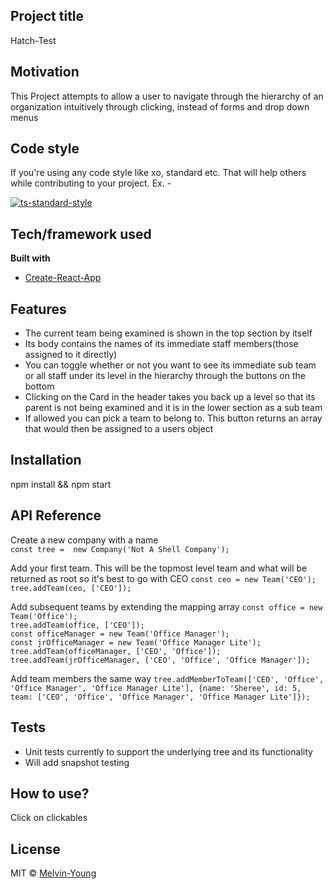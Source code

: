 ## Project title
Hatch-Test

## Motivation
This Project attempts to allow a user to navigate through the hierarchy of an organization intuitively through clicking, instead of forms and drop down menus

## Code style
If you're using any code style like xo, standard etc. That will help others while contributing to your project. Ex. -

[![ts-standard-style](https://img.shields.io/badge/code%20style-standard-brightgreen.svg?style=flat)](https://github.com/feross/standard)
 
## Tech/framework used
<b>Built with</b>
- [Create-React-App](https://github.com/facebook/create-react-app)

## Features
* The current team being examined is shown in the top section by itself
* Its body contains the names of its immediate staff members(those assigned to it directly)
* You can toggle whether or not you want to see its immediate sub team or all staff under its level in the hierarchy through the buttons on the bottom
* Clicking on the Card in the header takes you back up a level so that its parent is not being examined and it is in the lower section as a sub team
* If allowed you can pick a team to belong to. This button returns an array that would then be assigned to a users object 

## Installation
npm install && npm start

## API Reference
Create a new company with a name  
  `const tree =  new Company('Not A Shell Company');`  

Add your first team. This will be the topmost level team and what will be returned as root so it's best to go with CEO
  `const ceo = new Team('CEO');`  
  `tree.addTeam(ceo, ['CEO']);`  

Add subsequent teams by extending the mapping array
  `const office = new Team('Office');`  
  `tree.addTeam(office, ['CEO']);`  
  `const officeManager = new Team('Office Manager');`  
  `const jrOfficeManager = new Team('Office Manager Lite');`  
  `tree.addTeam(officeManager, ['CEO', 'Office']);`  
  `tree.addTeam(jrOfficeManager, ['CEO', 'Office', 'Office Manager']);`  

Add team members the same way
  `tree.addMemberToTeam(['CEO', 'Office', 'Office Manager', 'Office Manager Lite'], {name: 'Sheree', id: 5, team: ['CEO', 'Office', 'Office Manager', 'Office Manager Lite']});`  

## Tests
- Unit tests currently to support the underlying tree and its functionality
- Will add snapshot testing

## How to use?
Click on clickables

## License
MIT © [Melvin-Young]()